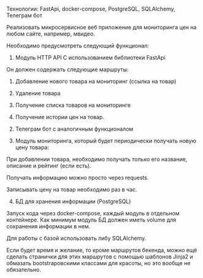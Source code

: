 Технологии: FastApi, docker-compose, PostgreSQL, SQLAlchemy, Телеграм бот

Реализовать микросервисное веб приложение для мониторинга цен на любом сайте, например, мвидео.

Необходимо предусмотреть следующий функционал:

1. Модуль HTTP API  С использованием библиотеки FastApi

Он должен содержать следующие маршруты:

1) Добавление нового товара на мониторинг (ссылка на товар)

2) Удаление товара

3) Получение списка товаров на мониторинге

4) Получение истории цен на товар.

2. Телеграм бот с аналогичным функционалом

3. Модуль мониторинга, который будет периодически получать новую цену товара:

При добавлении товара, необходимо получать только его название, описание и рейтинг (если есть).

Получать информацию можно просто через requests.

Записывать цену на товар необходимо раз в час.

4. БД для хранения информации (PostgreSQL)

Запуск кода через docker-compose, каждый модуль в отдельном контейнере. Как минимум модуль БД должен иметь volume для сохранения информации в нем.

Для работы с базой использовать либу SQLAlchemy.

Если будет время и желание, то кроме маршрутов бекенда, можно ещё сделать странички для этих маршрутов с помощью шаблонов Jinja2 и обмазать bootstrapовскими классами для красоты, но это вообще не обязательно.
